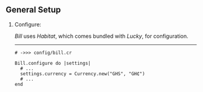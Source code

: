 ## General Setup

1. Configure:

   *Bill* uses *Habitat*, which comes bundled with *Lucky*, for configuration.

   ---
   ```crystal
   # ->>> config/bill.cr

   Bill.configure do |settings|
     # ...
     settings.currency = Currency.new("GHS", "GH₵")
     # ...
   end
   ```
